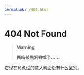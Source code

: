 ```yaml
---
permalink: /404.html
---
```


# 404 Not Found

> **Warning**  
> 
> **网站被黑洞吞噬了……**

它现在和煮烂的意大利面没有什么区别。
